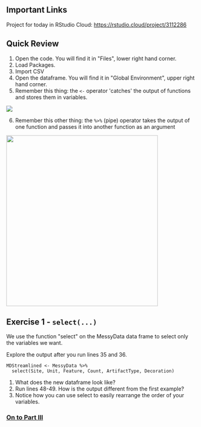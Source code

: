 ## Important Links
Project for today in RStudio Cloud: https://rstudio.cloud/project/3112286

## Quick Review
1. Open the code. You will find it in "Files", lower right hand corner.
2. Load Packages.
3. Import CSV
4. Open the dataframe. You will find it in "Global Environment", upper right hand corner.
5. Remember this thing: the `<-` operator 'catches' the output of functions and stores them in variables.

![](https://github.com/alonzi/DAACS-Intro-to-R/blob/main/r-pac-man.jpg)

6. Remember this other thing: the `%>%` (pipe) operator takes the output of one function and passes it into another function as an argument
<img src="https://images-na.ssl-images-amazon.com/images/I/413f-p1yjTL.jpg" width="400" height="450">

## Exercise 1 - `select(...)`
We use the function "select" on the MessyData data frame to select only the variables we want. 

Explore the output after you run lines 35 and 36.  

```
MDStreamlined <- MessyData %>%
  select(Site, Unit, Feature, Count, ArtifactType, Decoration)
  ```
  
1. What does the new dataframe look like?
2. Run lines 48-49. How is the output different from the first example?
3. Notice how you can use select to easily rearrange the order of your variables.

### [On to Part III](https://github.com/DAACS-Research-Consortium/DAACS-Open-Academy/FSS2021/Workshop4/Part_III.md)

